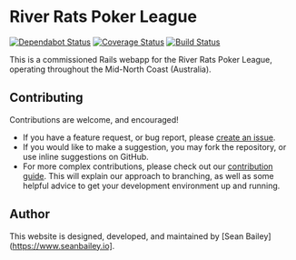 # River Rats Poker League

[![Dependabot Status](https://api.dependabot.com/badges/status?host=github&repo=sean0x42/riverrats.com.au&identifier=126777895)](https://dependabot.com)
[![Coverage Status](https://coveralls.io/repos/github/sean0x42/riverrats.com.au/badge.svg?branch=master)](https://coveralls.io/github/sean0x42/riverrats.com.au?branch=master)
[![Build Status](https://travis-ci.com/sean0x42/riverrats.com.au.svg?token=y4PzktMpXpMzBmaZHNGq&branch=develop)](https://travis-ci.com/sean0x42/riverrats.com.au)

This is a commissioned Rails webapp for the River Rats Poker League, operating
throughout the Mid-North Coast (Australia).

## Contributing

Contributions are welcome, and encouraged!

 * If you have a feature request, or bug report, please [create an issue](https://github.com/sean0x42/riverrats.com.au/issues/new).
 * If you would like to make a suggestion, you may fork the repository, or use inline suggestions on GitHub.
 * For more complex contributions, please check out our [contribution guide](https://github.com/sean0x42/riverrats.com.au/blob/master/CONTRIBUTING.md). This will explain our approach to branching, as well as some helpful advice to get your development environment up and running.

## Author

This website is designed, developed, and maintained by
[Sean Bailey](https://www.seanbailey.io].
